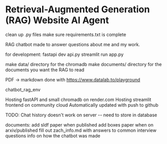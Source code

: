 # Retrieval-Augmented Generation (RAG) Website AI Agent
clean up .py files
make sure requirements.txt is complete

RAG chatbot made to answer questions about me and my work. 

for development:
fastapi dev api.py
streamlit run app.py

make data/ directory for the chromadb
make documents/ directory for the documents you want the RAG to read

PDF -> markdown done with https://www.datalab.to/playground

chatbot_rag_env

Hosting fastAPI and small chromadb on render.com
Hosting streamlit frontend on community cloud
Automatically updated with push to github

TODO:
Chat history doesn't work on server -- need to store in database

documents:
add sldf paper when published
add boxes paper when on arxiv/published
fill out zach_info.md with answers to common interview questions
info on how the chatbot was made


